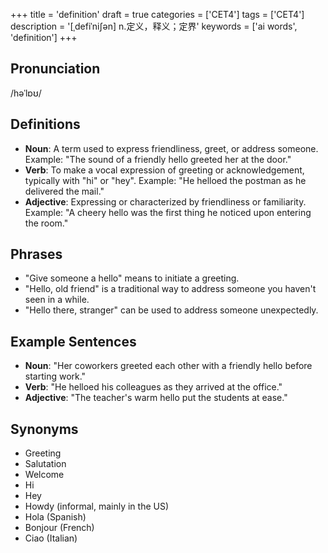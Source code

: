 +++
title = 'definition'
draft = true
categories = ['CET4']
tags = ['CET4']
description = '[ˌdefiˈni∫ən] n.定义，释义；定界'
keywords = ['ai words', 'definition']
+++

## Pronunciation
/həˈlɒʊ/

## Definitions
- **Noun**: A term used to express friendliness, greet, or address someone. Example: "The sound of a friendly hello greeted her at the door."
- **Verb**: To make a vocal expression of greeting or acknowledgement, typically with "hi" or "hey". Example: "He helloed the postman as he delivered the mail."
- **Adjective**: Expressing or characterized by friendliness or familiarity. Example: "A cheery hello was the first thing he noticed upon entering the room."

## Phrases
- "Give someone a hello" means to initiate a greeting.
- "Hello, old friend" is a traditional way to address someone you haven't seen in a while.
- "Hello there, stranger" can be used to address someone unexpectedly.

## Example Sentences
- **Noun**: "Her coworkers greeted each other with a friendly hello before starting work."
- **Verb**: "He helloed his colleagues as they arrived at the office."
- **Adjective**: "The teacher's warm hello put the students at ease."

## Synonyms
- Greeting
- Salutation
- Welcome
- Hi
- Hey
- Howdy (informal, mainly in the US)
- Hola (Spanish)
- Bonjour (French)
- Ciao (Italian)
